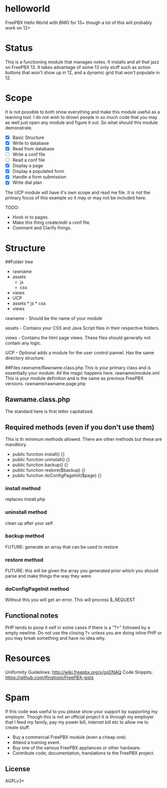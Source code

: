helloworld
==========

FreePBX Hello World with BMO for 13+ though a lot of this will probably work on 12+

Status
==========
This is a functioning module that manages notes. It installs and all that jazz on FreePBX 13. It takes advantage of
some 13 only stuff such as action buttons that won't show up in 12, and a dynamic grid that won't populate in 12.

Scope
==========

It is not possible to both show everything and make this module useful as a learning tool. I do not wish to drown people in so much code that you may as well just open any module and figure it out.  So what should this module demonstrate.

- [x] Basic Structure
- [x] Write to database
- [x] Read from database
- [ ] Write a conf file
- [ ] Read a conf file
- [x] Display a page
- [x] Display a populated form
- [x] Handle a form submission
- [x] Write dial plan

The UCP module will have it's own scope and read me file. It is not the primary focus of this example so it may or may not be included here. 

TODO:
- Hook in to pages.
- Make this thing create/edit a conf file.
- Comment and Clarify things.

Structure
==========
##Folder tree

 * rawname
  * assets
	* js
	* css
  * views
  * UCP
   * assets
	* js
	* css
   * views


rawname - Should be the name of your module

assets - Contains your CSS and Java Script files in their respective folders.

views - Contains the html page views. These files should generally not contain any logic.

UCP - Optional adds a module for the user control pannel. Has the same directory structure. 

##Files
rawname/Rawname.class.php
This is your primary class and is essentially your module. All the magic happens here.
rawname/module.xml
This is your module definition and is the same as previous FreePBX versions.
rawname/rawname.page.php

## Rawname.class.php
The standard here is first letter capitalized.

## Required methods (even if you don't use them)
This is th minimum methods allowed. There are other methods but these are manditory.
 * public function install() {}
 * public function uninstall() {}
 * public function backup() {}
 * public function restore($backup) {}
 * public function doConfigPageInit($page) {}

### install method
replaces install.php
### uninstall method
clean up after your self
### backup method
FUTURE: generate an array that can be used to restore
### restore method
FUTURE: this will be given the array you generated prior which you should parse and make things the way they were.
### doConfigPageInit method
Without this you will get an error. This will process $_REQUEST

## Functional notes
PHP tends to poop it self in some cases if there is a "?>" followed by a empty newline. Do not use the closing ?>
unless you are doing inline PHP or you may break something and have no idea why.

Resources
==========
Uniformity Guidelines: http://wiki.freepbx.org/x/goDNAQ
Code Snippits: https://github.com/jfinstrom/FreePBX-gists

Spam
==========
If this code was useful to you please show your support by supporting my employer. Though this is not an official project it
is through my employer that I feed my family, pay my power bill, internet bill etc to allow me to create stuff.

 * Buy a commercial FreePBX module (even a cheap one).
 * Attend a training event.
 * Buy one of the various FreePBX appliances or other hardware.
 * Contribute code, documentation, translations to the FreePBX project.

## License
 AGPLv3+
